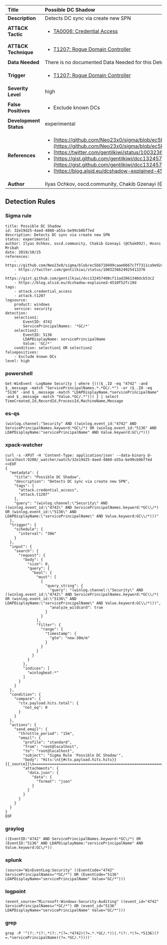 | Title                    | Possible DC Shadow       |
|:-------------------------|:------------------|
| **Description**          | Detects DC sync via create new SPN |
| **ATT&amp;CK Tactic**    |  <ul><li>[TA0006: Credential Access](https://attack.mitre.org/tactics/TA0006)</li></ul>  |
| **ATT&amp;CK Technique** | <ul><li>[T1207: Rogue Domain Controller](https://attack.mitre.org/techniques/T1207)</li></ul>  |
| **Data Needed**          |  There is no documented Data Needed for this Detection Rule yet  |
| **Trigger**              | <ul><li>[T1207: Rogue Domain Controller](../Triggers/T1207.md)</li></ul>  |
| **Severity Level**       | high |
| **False Positives**      | <ul><li>Exclude known DCs</li></ul>  |
| **Development Status**   | experimental |
| **References**           | <ul><li>[https://github.com/Neo23x0/sigma/blob/ec5bb710499caae6667c7f7311ca9e92c03b9039/rules/windows/builtin/win_dcsync.yml](https://github.com/Neo23x0/sigma/blob/ec5bb710499caae6667c7f7311ca9e92c03b9039/rules/windows/builtin/win_dcsync.yml)</li><li>[https://twitter.com/gentilkiwi/status/1003236624925413376](https://twitter.com/gentilkiwi/status/1003236624925413376)</li><li>[https://gist.github.com/gentilkiwi/dcc132457408cf11ad2061340dcb53c2](https://gist.github.com/gentilkiwi/dcc132457408cf11ad2061340dcb53c2)</li><li>[https://blog.alsid.eu/dcshadow-explained-4510f52fc19d](https://blog.alsid.eu/dcshadow-explained-4510f52fc19d)</li></ul>  |
| **Author**               | Ilyas Ochkov, oscd.community, Chakib Gzenayi (@Chak092), Hosni Mribah |


## Detection Rules

### Sigma rule

```
title: Possible DC Shadow
id: 32e19d25-4aed-4860-a55a-be99cb0bf7ed
description: Detects DC sync via create new SPN
status: experimental
author: Ilyas Ochkov, oscd.community, Chakib Gzenayi (@Chak092), Hosni Mribah
date: 2019/10/25
references:
    - https://github.com/Neo23x0/sigma/blob/ec5bb710499caae6667c7f7311ca9e92c03b9039/rules/windows/builtin/win_dcsync.yml
    - https://twitter.com/gentilkiwi/status/1003236624925413376
    - https://gist.github.com/gentilkiwi/dcc132457408cf11ad2061340dcb53c2
    - https://blog.alsid.eu/dcshadow-explained-4510f52fc19d
tags:
    - attack.credential_access
    - attack.t1207
logsource:
    product: windows
    service: security
detection:
    selection1:
        EventID: 4742
        ServicePrincipalNames: '*GC/*'
    selection2:
        EventID: 5136
        LDAPDisplayName: servicePrincipalName
        Value: 'GC/*'
    condition: selection1 OR selection2
falsepositives:
    - Exclude known DCs
level: high

```





### powershell
    
```
Get-WinEvent -LogName Security | where {((($_.ID -eq "4742" -and $_.message -match "ServicePrincipalNames.*.*GC/.*") -or ($_.ID -eq "5136" -and $_.message -match "LDAPDisplayName.*servicePrincipalName" -and $_.message -match "Value.*GC/.*"))) } | select TimeCreated,Id,RecordId,ProcessId,MachineName,Message
```


### es-qs
    
```
(winlog.channel:"Security" AND ((winlog.event_id:"4742" AND ServicePrincipalNames.keyword:*GC\/*) OR (winlog.event_id:"5136" AND LDAPDisplayName:"servicePrincipalName" AND Value.keyword:GC\/*)))
```


### xpack-watcher
    
```
curl -s -XPUT -H 'Content-Type: application/json' --data-binary @- localhost:9200/_watcher/watch/32e19d25-4aed-4860-a55a-be99cb0bf7ed <<EOF
{
  "metadata": {
    "title": "Possible DC Shadow",
    "description": "Detects DC sync via create new SPN",
    "tags": [
      "attack.credential_access",
      "attack.t1207"
    ],
    "query": "(winlog.channel:\"Security\" AND ((winlog.event_id:\"4742\" AND ServicePrincipalNames.keyword:*GC\\/*) OR (winlog.event_id:\"5136\" AND LDAPDisplayName:\"servicePrincipalName\" AND Value.keyword:GC\\/*)))"
  },
  "trigger": {
    "schedule": {
      "interval": "30m"
    }
  },
  "input": {
    "search": {
      "request": {
        "body": {
          "size": 0,
          "query": {
            "bool": {
              "must": [
                {
                  "query_string": {
                    "query": "(winlog.channel:\"Security\" AND ((winlog.event_id:\"4742\" AND ServicePrincipalNames.keyword:*GC\\/*) OR (winlog.event_id:\"5136\" AND LDAPDisplayName:\"servicePrincipalName\" AND Value.keyword:GC\\/*)))",
                    "analyze_wildcard": true
                  }
                }
              ],
              "filter": {
                "range": {
                  "timestamp": {
                    "gte": "now-30m/m"
                  }
                }
              }
            }
          }
        },
        "indices": [
          "winlogbeat-*"
        ]
      }
    }
  },
  "condition": {
    "compare": {
      "ctx.payload.hits.total": {
        "not_eq": 0
      }
    }
  },
  "actions": {
    "send_email": {
      "throttle_period": "15m",
      "email": {
        "profile": "standard",
        "from": "root@localhost",
        "to": "root@localhost",
        "subject": "Sigma Rule 'Possible DC Shadow'",
        "body": "Hits:\n{{#ctx.payload.hits.hits}}{{_source}}\n================================================================================\n{{/ctx.payload.hits.hits}}",
        "attachments": {
          "data.json": {
            "data": {
              "format": "json"
            }
          }
        }
      }
    }
  }
}
EOF

```


### graylog
    
```
((EventID:"4742" AND ServicePrincipalNames.keyword:*GC\/*) OR (EventID:"5136" AND LDAPDisplayName:"servicePrincipalName" AND Value.keyword:GC\/*))
```


### splunk
    
```
(source="WinEventLog:Security" ((EventCode="4742" ServicePrincipalNames="*GC/*") OR (EventCode="5136" LDAPDisplayName="servicePrincipalName" Value="GC/*")))
```


### logpoint
    
```
(event_source="Microsoft-Windows-Security-Auditing" ((event_id="4742" ServicePrincipalNames="*GC/*") OR (event_id="5136" LDAPDisplayName="servicePrincipalName" Value="GC/*")))
```


### grep
    
```
grep -P '^(?:.*(?:.*(?:.*(?=.*4742)(?=.*.*GC/.*))|.*(?:.*(?=.*5136)(?=.*servicePrincipalName)(?=.*GC/.*))))'
```



